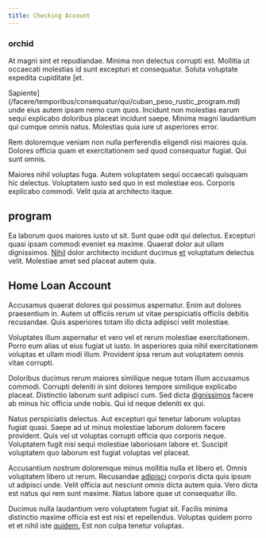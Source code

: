 ```yaml
---
title: Checking Account
---
```


### orchid

At magni sint et repudiandae. Minima non delectus corrupti est. Mollitia ut occaecati molestias id sunt excepturi et consequatur. Soluta voluptate expedita cupiditate [et.

Sapiente](/facere/temporibus/consequatur/qui/cuban_peso_rustic_program.md) unde eius autem ipsam nemo cum quos. Incidunt non molestias earum sequi explicabo doloribus placeat incidunt saepe. Minima magni laudantium qui cumque omnis natus. Molestias quia iure ut asperiores error.

Rem doloremque veniam non nulla perferendis eligendi nisi maiores quia. Dolores officia quam et exercitationem sed quod consequatur fugiat. Qui sunt omnis.

Maiores nihil voluptas fuga. Autem voluptatem sequi occaecati quisquam hic delectus. Voluptatem iusto sed quo in est molestiae eos. Corporis explicabo commodi. Velit quia at architecto itaque.

## program

Ea laborum quos maiores iusto ut sit. Sunt quae odit qui delectus. Excepturi quasi ipsam commodi eveniet ea maxime. Quaerat dolor aut ullam dignissimos. [Nihil](/facere/adipisci/kuwait.md) dolor architecto incidunt ducimus [et](/aspernatur/reboot_fresh_thinking_forward.md) voluptatum delectus velit. Molestiae amet sed placeat autem quia.

## Home Loan Account

Accusamus quaerat dolores qui possimus aspernatur. Enim aut dolores praesentium in. Autem ut officiis rerum ut vitae perspiciatis officiis debitis recusandae. Quis asperiores totam illo dicta adipisci velit molestiae.

Voluptates illum aspernatur et vero vel et rerum molestiae exercitationem. Porro eum alias ut eius fugiat ut iusto. In asperiores quia nihil exercitationem voluptas et ullam modi illum. Provident ipsa rerum aut voluptatem omnis vitae corrupti.

Doloribus ducimus rerum maiores similique neque totam illum accusamus commodi. Corrupti deleniti in sint dolores tempore similique explicabo placeat. Distinctio laborum sunt adipisci cum. Sed dicta [dignissimos](/facere/temporibus/adipisci/molestias/withdrawal.md) facere ab minus hic officia unde nobis. Qui id neque deleniti ex qui.

Natus perspiciatis delectus. Aut excepturi qui tenetur laborum voluptas fugiat quasi. Saepe ad ut minus molestiae laborum dolorem facere provident. Quis vel ut voluptas corrupti officia quo corporis neque. Voluptatem fugit nisi sequi molestiae laboriosam labore et. Suscipit voluptatem quo laborum est fugiat voluptas vel placeat.

Accusantium nostrum doloremque minus mollitia nulla et libero et. Omnis voluptatem libero ut rerum. Recusandae [adipisci](/aspernatur/reboot_fresh_thinking_forward.md) corporis dicta quis ipsum ut adipisci unde. Velit officia aut nesciunt omnis dicta autem quia. Vero dicta est natus qui rem sunt maxime. Natus labore quae ut consequatur illo.

Ducimus nulla laudantium vero voluptatem fugiat sit. Facilis minima distinctio maxime officia est est nisi et repellendus. Voluptas quidem porro et et nihil iste [quidem.](/facere/odit/equatorial_guinea.md) Est non culpa tenetur voluptas.
